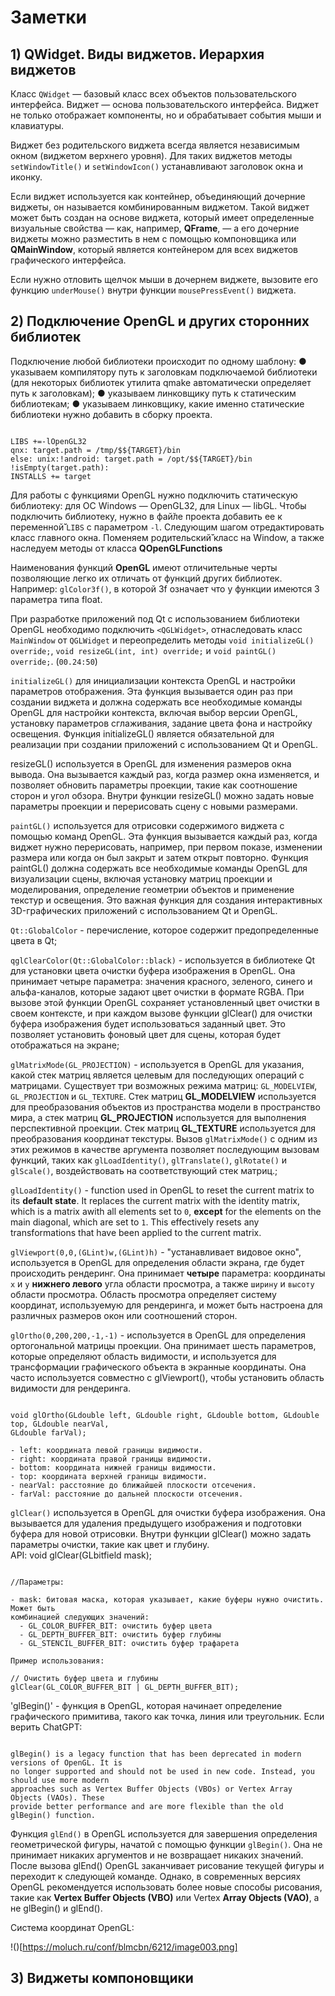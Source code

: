 Заметки
=======


__1) QWidget. Виды виджетов. Иерархия виджетов__
------------------------------------------------

Класс `QWidget` — базовый класс всех объектов пользовательского интерфейса. Виджет — основа 
пользовательского интерфейса. Виджет не только отображает компоненты, но и обрабатывает 
события мыши и клавиатуры.  

Виджет без родительского виджета всегда является независимым окном 
(виджетом верхнего уровня). Для таких виджетов методы `setWindowTitle()` и `setWindowIcon()` 
устанавливают заголовок окна и иконку.  

Если виджет используется как контейнер, объединяющий дочерние виджеты, он называется комбинированным виджетом. Такой виджет может быть создан на 
основе виджета, который имеет определенные визуальные свойства — как, например, __QFrame__, 
— а его дочерние виджеты можно разместить в нем с помощью компоновщика или __QMainWindow__, 
который является контейнером для всех виджетов графического интерфейса.

Если нужно отловить щелчок мыши в дочернем виджете, вызовите его функцию `underMouse()` 
внутри функции `mousePressEvent()` виджета.


__2) Подключение OpenGL и других сторонних библиотек__
------------------------------------------------------

Подключение любой библиотеки происходит по одному шаблону:
● указываем компилятору путь к заголовкам подключаемой библиотеки (для некоторых библиотек 
утилита qmake автоматически определяет путь к заголовкам);
● указываем линковщику путь к статическим библиотекам;
● указываем линковщику, какие именно статические библиотеки нужно добавить в сборку 
проекта.
<pre><code>
LIBS +=-lOpenGL32
qnx: target.path = /tmp/$${TARGET}/bin
else: unix:!android: target.path = /opt/$${TARGET}/bin 
!isEmpty(target.path): 
INSTALLS += target
</pre></code>
Для работы с функциями OpenGL нужно подключить статическую библиотеку: для ОС Windows —
OpenGL32, для Linux — libGL. Чтобы подключить библиотеку, нужно в фай̆ле проекта добавить ее
к переменной̆̆ `LIBS` с параметром `-l`. Следующим шагом отредактировать класс главного окна. 
Поменяем родительский̆̆ класс на Window, а также наследуем методы от класса 
__QOpenGLFunctions__  

Наименования функций __OpenGL__ имеют отличительные черты позволяющие легко их отличать от
функций других библиотек. Например: `glColor3f()`, в которой 3f означает что у функции
имеются 3 параметра типа float.

При разработке приложений под Qt с использованием библиотеки OpenGL необходимо подключить 
`<QGLWidget>`, отнаследовать класс `MainWindow` от `QGLWidget` и переопределить методы 
`void initializeGL() override;`, `void resizeGL(int, int) override;` и `void paintGL() 
override;`. (`00.24:50`)

`initializeGL()` для инициализации контекста OpenGL и настройки параметров отображения. Эта 
функция вызывается один раз при создании виджета и должна содержать все необходимые команды 
OpenGL для настройки контекста, включая выбор версии OpenGL, установку параметров 
сглаживания, задание цвета фона и настройку освещения. Функция initializeGL() является 
обязательной для реализации при создании приложений с использованием Qt и OpenGL.

resizeGL() используется в OpenGL для изменения размеров окна вывода. Она вызывается каждый 
раз, когда размер окна изменяется, и позволяет обновить параметры проекции, такие как 
соотношение сторон и угол обзора. Внутри функции resizeGL() можно задать новые параметры 
проекции и перерисовать сцену с новыми размерами.

`paintGL()` используется для отрисовки содержимого виджета с помощью команд OpenGL. 
Эта функция вызывается каждый раз, когда виджет нужно перерисовать, например, при первом 
показе, изменении размера или когда он был закрыт и затем открыт повторно. Функция paintGL() 
должна содержать все необходимые команды OpenGL для визуализации сцены, включая установку 
матриц проекции и моделирования, определение геометрии объектов и применение текстур и 
освещения. Это важная функция для создания интерактивных 3D-графических приложений с 
использованием Qt и OpenGL.

`Qt::GlobalColor` - перечисление, которое содержит предопределенные цвета в Qt;  

`qglClearColor(Qt::GlobalColor::black)` - используется в библиотеке Qt для установки цвета 
очистки буфера изображения в OpenGL. Она принимает четыре параметра: значения красного, 
зеленого, синего и альфа-каналов, которые задают цвет очистки в формате RGBA. При вызове 
этой функции OpenGL сохраняет установленный цвет очистки в своем контексте, и при каждом 
вызове функции glClear() для очистки буфера изображения будет использоваться заданный цвет. 
Это позволяет установить фоновый цвет для сцены, которая будет отображаться на экране;  
  
`glMatrixMode(GL_PROJECTION)` - используется в OpenGL для указания, какой стек матриц 
является целевым для последующих операций с матрицами. Существует три возможных режима 
матриц: `GL_MODELVIEW`, `GL_PROJECTION` и `GL_TEXTURE`. Стек матриц __GL_MODELVIEW__ 
используется для преобразования объектов из пространства модели в пространство мира, а стек матриц 
__GL_PROJECTION__ используется для выполнения перспективной проекции. Стек матриц 
__GL_TEXTURE__ используется для преобразования координат текстуры. Вызов `glMatrixMode()` с 
одним из этих режимов в качестве аргумента позволяет последующим вызовам функций, таких как 
`glLoadIdentity()`, `glTranslate()`, `glRotate()` и `glScale()`, воздействовать на 
соответствующий стек матриц.;  

`glLoadIdentity()` - function used in OpenGL to reset the current matrix to its __default 
state__. It replaces the current matrix with the identity matrix, which is a matrix awith 
all elements set to `0`, __except__ for the elements on the main diagonal, which are set to 
`1`. This effectively resets any transformations that have been applied to the current matrix.  

`glViewport(0,0,(GLint)w,(GLint)h)` - "устанавливает видовое окно", используется в OpenGL 
для определения области экрана, где будет происходить рендеринг. Она принимает __четыре__ 
параметра: координаты `x` и `y` __нижнего левого__ угла области просмотра, а также `ширину` 
и `высоту` области просмотра. Область просмотра определяет систему координат, используемую 
для рендеринга, и может быть настроена для различных размеров окон или соотношений сторон. 
 
`glOrtho(0,200,200,-1,-1)` - используется в OpenGL для определения ортогональной матрицы 
проекции. Она принимает шесть параметров, которые определяют область видимости, и 
используется для трансформации графического объекта в экранные координаты. Она часто 
используется совместно с glViewport(), чтобы установить область видимости для рендеринга.  
<pre><code>
void glOrtho(GLdouble left, GLdouble right, GLdouble bottom, GLdouble top, GLdouble nearVal, 
GLdouble farVal);

- left: координата левой границы видимости.
- right: координата правой границы видимости.
- bottom: координата нижней границы видимости.
- top: координата верхней границы видимости.
- nearVal: расстояние до ближайшей плоскости отсечения.
- farVal: расстояние до дальней плоскости отсечения.
</pre></code>

`glClear()` используется в OpenGL для очистки буфера изображения. Она вызывается для 
удаления предыдущего изображения и подготовки буфера для новой отрисовки. Внутри функции 
glClear() можно задать параметры очистки, такие как цвет и глубину.  
API: void glClear(GLbitfield mask);
<pre><code>
//Параметры:

- mask: битовая маска, которая указывает, какие буферы нужно очистить. Может быть 
комбинацией следующих значений:
  - GL_COLOR_BUFFER_BIT: очистить буфер цвета
  - GL_DEPTH_BUFFER_BIT: очистить буфер глубины
  - GL_STENCIL_BUFFER_BIT: очистить буфер трафарета

Пример использования:

// Очистить буфер цвета и глубины
glClear(GL_COLOR_BUFFER_BIT | GL_DEPTH_BUFFER_BIT);
</pre></code>

'glBegin()' - функция в OpenGL, которая начинает определение графического примитива, 
такого как точка, линия или треугольник. Если верить ChatGPT:
<pre><code>
glBegin() is a legacy function that has been deprecated in modern versions of OpenGL. It is 
no longer supported and should not be used in new code. Instead, you should use more modern 
approaches such as Vertex Buffer Objects (VBOs) or Vertex Array Objects (VAOs). These 
provide better performance and are more flexible than the old glBegin() function.  
</pre></code> 

Функция `glEnd()` в OpenGL используется для завершения определения геометрической фигуры, 
начатой с помощью функции `glBegin()`. Она не принимает никаких аргументов и не возвращает 
никаких значений. После вызова glEnd() OpenGL заканчивает рисование текущей фигуры и 
переходит к следующей команде. Однако, в современных версиях OpenGL рекомендуется 
использовать более новые способы рисования, такие как __Vertex Buffer Objects (VBO)__ или 
Vertex __Array Objects (VAO)__, а не glBegin() и glEnd().

Система координат OpenGL:  

!()[https://moluch.ru/conf/blmcbn/6212/image003.png]


__3) Виджеты компоновщики__
---------------------------
